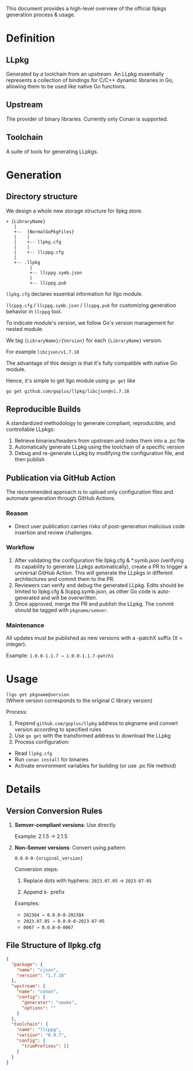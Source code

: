 This document provides a high-level overview of the official llpkgs generation process & usage.

# Definition

## LLpkg

Generated by a toolchain from an _upstream_. An LLpkg essentially represents a collection of bindings for C/C++ dynamic libraries in Go, allowing them to be used like native Go functions.

## Upstream

The provider of binary libraries. Currently only Conan is supported.

## Toolchain

A suite of tools for generating LLpkgs.

# Generation

## Directory structure

We design a whole new storage structure for llpkg store.

```
+ {LibraryName}
   |
   +--  {NormalGoPkgFiles}
   |    |
   |    +-- llpkg.cfg
   |    |
   |    +-- llcppg.cfg
   |
   +-- .llpkg
         |
         +-- llcppg.symb.json
         |
         +-- llcppg.pub

```

`llpkg.cfg` declares essential information for llgo module.

`llcppg.cfg` / `llcppg.symb.json` / `llcppg.pub` for customizing generation behavior in `llcppg` tool.

To indicate module's version, we follow Go's version management for nested module.

We tag `{LibraryName}/{Version}` for each `{LibraryName}` version.

For example
`libcjson/v1.7.18`

The advantage of this design is that it's fully compatible with native Go module.

Hence, it's simple to get llgo module using `go get` like

`go get github.com/goplus/llpkg/libcjson@v1.7.18`

## Reproducible Builds

A standardized methodology to generate compliant, reproducible, and controllable LLpkgs:

1. Retrieve binaries/headers from upstream and index them into a .pc file
2. Automatically generate LLpkg using the toolchain of a specific version
3. Debug and re-generate LLpkg by modifying the configuration file, and then publish

## Publication via GitHub Action

The recommended approach is to upload only configuration files and automate generation through GitHub Actions.

### Reason

- Direct user publication carries risks of post-generation malicious code insertion and review challenges.

### Workflow

1. After validating the configuration file llpkg.cfg & \*.symb.json (verifying its capability to generate LLpkgs automatically), create a PR to trigger a universal GitHub Action. This will generate the LLpkgs in different architectures and commit them to the PR.
2. Reviewers can verify and debug the generated LLpkg. Edits should be limited to llpkg.cfg & llcppg.symb.json, as other Go code is auto-generated and will be overwritten.
3. Once approved, merge the PR and publish the LLpkg. The commit should be tagged with `pkgname/semver`.

### Maintenance

All updates must be published as new versions with a -patchX suffix (X = integer).

Example: `1.0.0-1.1.7 → 1.0.0-1.1.7-patch1`

# Usage

`llgo get pkgname@version`  
(Where version corresponds to the original C library version)

Process:

1. Prepend `github.com/goplus/llpkg` address to pkgname and convert version according to specified rules
2. Use `go get` with the transformed address to download the LLpkg
3. Process configuration:

- Read `llpkg.cfg`
- Run `conan install` for binaries
- Activate environment variables for building (or use .pc file method)

# Details

## Version Conversion Rules

1. **Semver-compliant versions**: Use directly

   Example: 2.1.5 → 2.1.5

2. **Non-Semver versions**: Convert using pattern:

   `0.0.0-0-{original_version}`

   Conversion steps:

   1. Replace dots with hyphens: `2023.07.05` → `2023-07-05`

   2. Append `0-` prefix

   Examples:

   - `2023Q4 → 0.0.0-0-2023Q4`
   - `2023.07.05 → 0.0.0-0-2023-07-05`
   - `0067 → 0.0.0-0-0067`

## File Structure of llpkg.cfg

```json
{
  "package": {
    "name": "cjson",
    "version": "1.7.18"
  },
  "upstream": {
    "name": "conan",
    "config": {
      "generator": "cmake",
      "options": ""
    }
  },
  "toolchain": {
    "name": "llcppg",
    "version": "0.9.7",
    "config": {
      "trimPrefixes": []
    }
  }
}
```
